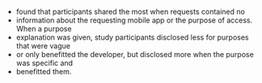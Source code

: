 - found that participants shared the most when requests contained no
- information about the requesting mobile app or the purpose of access. When a purpose
- explanation was given, study participants disclosed less for purposes that were vague
- or only benefitted the developer, but disclosed more when the purpose was specific and
- benefitted them.
